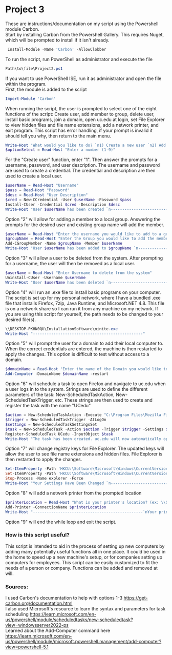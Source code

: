 # Project 3

These are instructions/documentation on my script using the Powershell module Carbon. <br>
Start by installing Carbon from the Powershell Gallery. This requires Nuget, which will be prompted to install if it isn't already.
```powershell
 Install-Module -Name 'Carbon' -AllowClobber
```
To run the script, run PowerShell as administrator and execute the file
```powershell
Path\to\file\Project2.ps1
```
If you want to use PowerShell ISE, run it as administrator and open the file within the program.<br> 
First, the module is added to the script 
```powershell
Import-Module 'Carbon'
```
When running the script, the user is prompted to select one of the eight functions of the script: Create user, add member to group, delete user, install basic programs, join a domain, open uc.edu at login, set File Explorer to view hidden files and file name extensions, add a network printer, and exit program. This script has error handling, if your prompt is invalid it should tell you why, then return to the main menu.
```powershell
Write-Host "What would you like to do? `n1) Create a new user `n2) Add a user to a group `n3) Delete a user `n4) Install basic programs on this computer`n5) Join a Domain and restart the machine `n6) Open uc.edu on login `n7) Set File Explorer to view hidden items and file name extensions `n8) Add a network printer `n9) Exit the program"
$optionSelect = Read-Host "Enter a number (1-9)"
```
For the "Create user" function, enter "1". Then answer the prompts for a username, password, and user description. The username and password are used to create a credential. The credential and description are then used to create a local user. 
```powershell
$userName = Read-Host "Username"
$pass = Read-Host "Password"
$desc = Read-Host "User Description"
$cred = New-CCredential -User $userName -Password $pass
Install-CUser -Credential $cred -Description $desc
Write-Host "User $userName has been created `n------------------------------------------------"  
```
Option "2" will allow for adding a member to a local group. Answering the prompts for the desired user and existing group name will add the member.
```powershell
$userName = Read-Host "Enter the username you would like to add to a group"
$groupName = Read-Host "Enter the Group you would like to add the member to"
Add-CGroupMember -Name $groupName -Member $userName
Write-Host "User $userName has been added to $groupName `n------------------------------------------------"
```
Option "3" will allow a user to be deleted from the system. After prompting for a username, the user will then be removed as a local user.
```powershell
$userName = Read-Host "Enter Username to delete from the system"
Uninstall-CUser -Username $userName
Write-Host "User $userName has been deleted `n------------------------------------------------"
```
Option "4" will run an .exe file to install basic programs on your computer. The script is set up for my personal network, where I have a bundled .exe file that installs Firefox, 7zip, Java Runtime, and Microsoft.NET 4.8. This file is on a network share so I can run it from any machine on my network. If you are using this script for yourself, the path needs to be changed to your desired file(s).
```powershell
\\DESKTOP-PKHN0QU\InstallationSoftware\ninite.exe
Write-Host "------------------------------------------------"
```
Option "5" will prompt the user for a domain to add their local computer to. When the correct credentials are entered, the machine is then restarted to apply the changes. This option is difficult to test without access to a domain.
```powershell
$domainName = Read-Host "Enter the name of the Domain you would like to join"
Add-Computer -DomainName $domainName -restart
```
Option "6" will schedule a task to open Firefox and navigate to uc.edu when a user logs in to the system. Strings are used to define the different parameters of the task: New-ScheduledTaskAction, New-ScheduledTaskTrigger, etc. These strings are then used to create and register the task with the name "UCedu"
```powershell
$action = New-ScheduledTaskAction -Execute "C:\Program Files\Mozilla Firefox\firefox.exe" -Argument "https://www.uc.edu/"
$trigger = New-ScheduledTaskTrigger -AtLogOn
$settings = New-ScheduledTaskSettingsSet
$task = New-ScheduledTask -Action $action -Trigger $trigger -Settings $settings
Register-ScheduledTask UCedu -InputObject $task
Write-Host "The task has been created. uc.edu will now automatically open at login `n------------------------------------------------"

```
Option "7" will change registry keys for File Explorer. The updated keys will allow the user to see file name extensions and hidden files. File Explorer is then restarted to apply the changes.
```powershell
Set-ItemProperty -Path 'HKCU:\Software\Microsoft\Windows\CurrentVersion\Explorer\Advanced' -Name 'Hidden' -Value 1
Set-ItemProperty -Path 'HKCU:\Software\Microsoft\Windows\CurrentVersion\Explorer\Advanced' -Name 'HideFileExt' -Value 0
Stop-Process -Name explorer -Force
Write-Host "Your Settings Have Been Changed `n------------------------------------------------"
```
Option "8" will add a network printer from the prompted location
```powershell
$printerLocation = Read-Host "What is your printer's location? (ex: \\Server\Printer)"
Add-Printer -ConnectionName $printerLocation
Write-Host "------------------------------------------------`nYour printer has been added. `n------------------------------------------------"
```
Option "9" will end the while loop and exit the script.
### How is this script useful?
This script is intended to aid in the process of setting up new computers by adding many potentially useful functions all in one place. It could be used in the home to speed up a new machine's setup, or for companies setting up computers for employees. This script can be easily customized to fit the needs of a person or company. Functions can be added and removed at will.

### Sources:<br>
I used Carbon's documentation to help with options 1-3 https://get-carbon.org/documentation.html<br>
I also used Microsoft's resource to learn the syntax and parameters for task scheduling https://learn.microsoft.com/en-us/powershell/module/scheduledtasks/new-scheduledtask?view=windowsserver2022-ps<br>
Learned about the Add-Computer command here https://learn.microsoft.com/en-us/powershell/module/microsoft.powershell.management/add-computer?view=powershell-5.1




